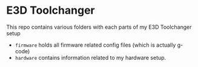 # E3D Toolchanger

This repo contains various folders with each parts of my E3D Toolchanger setup

* `firmware` holds all firmware related config files (which is actually g-code)
* `hardware` contains information related to my hardware setup.
